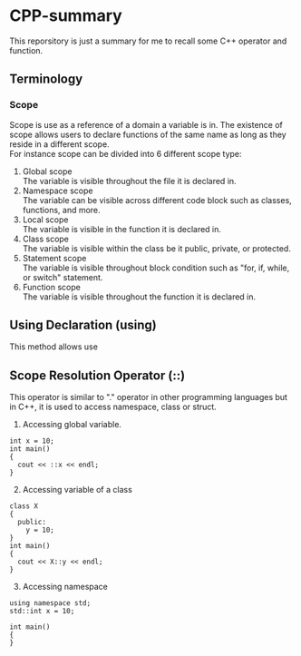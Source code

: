 # CPP-summary
This reporsitory is just a summary for me to recall some C++ operator and function.

## Terminology
### Scope
Scope is use as a reference of a domain a variable is in. The existence of scope allows users to declare functions of the same name as long as they reside in a different scope.  
For instance scope can be divided into 6 different scope type:  
1) Global scope  
The variable is visible throughout the file it is declared in.
2) Namespace scope  
The variable can be visible across different code block such as classes, functions, and more.
3) Local scope  
The variable is visible in the function it is declared in.
4) Class scope  
The variable is visible within the class be it public, private, or protected.
5) Statement scope  
The variable is visible throughout block condition such as "for, if, while, or switch" statement.
6) Function scope  
The variable is visible throughout the function it is declared in.

## Using Declaration (using)
This method allows use

## Scope Resolution Operator (::)
This operator is similar to "." operator in other programming languages but in C++, it is used to access namespace, class or struct.  
1) Accessing global variable.
```
int x = 10;
int main()
{
  cout << ::x << endl;
}
```
2) Accessing variable of a class
```
class X
{
  public:
    y = 10;
}
int main()
{
  cout << X::y << endl;
}
```
3) Accessing namespace
```
using namespace std;
std::int x = 10;

int main()
{
}
```
